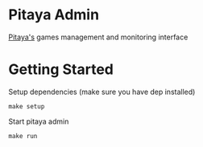 # Pitaya Admin

[Pitaya's](https://github.com/topfreegames/pitaya) games management and monitoring interface

# Getting Started

Setup dependencies (make sure you have dep installed)
```
make setup
```
Start pitaya admin
```
make run
```
